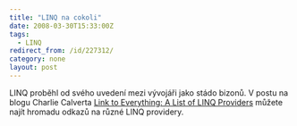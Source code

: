 ```yaml
---
title: "LINQ na cokoli"
date: 2008-03-30T15:33:00Z
tags:
  - LINQ
redirect_from: /id/227312/
category: none
layout: post
---
```

LINQ proběhl od svého uvedení mezi vývojáři jako stádo bizonů. V postu na blogu Charlie Calverta [Link to Everything: A List of LINQ Providers][1] můžete najít hromadu odkazů na různé LINQ providery.

[1]: http://blogs.msdn.com/charlie/archive/2008/02/28/link-to-everything-a-list-of-linq-providers.aspx
